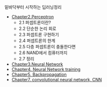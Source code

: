 밑바닥부터 시작하는 딥러닝정리
- [Chapter2.Perceptron](https://www.notion.so/Chapter2-Perceptron-47e2bde2a18245778cbcd0f1fa44037c)
  - 2.1 퍼셉트론이란?
  - 2.2 단순한 논리 회로
  - 2.3 퍼셉트론 구현하기
  - 2.4 퍼셉트론의 한계
  - 2.5 다층 퍼셉트론이 충돌한다면
  - 2.6 NAND에서 컴퓨터까지
  - 2.7 정리
- [Chapter3.Neural Network](https://www.notion.so/Chapter3-Neural-Network-670e67b693cf48b697d46cc19e7b13ed)
- [Chapter4. Neural Network training](https://www.notion.so/Chapter4-Neural-Network-training-9b68c94350f746b096e83a7cf79cca6e)
- [Chapter5. Backpropagation](https://www.notion.so/Chapter5-Backpropagation-dcc562f87b0a455da43d0a45c87f1ccc)
- [Chapter7. convolutional neural network, CNN](https://www.notion.so/Chapter7-convolutional-neural-network-CNN-ea9194d6ce5d4619a3856fff68446739)
